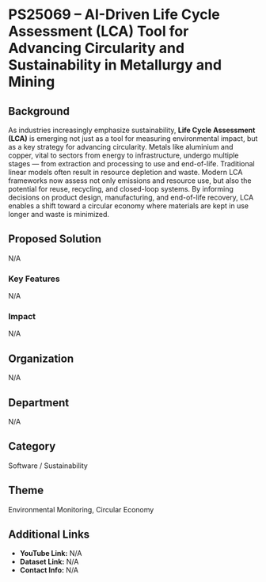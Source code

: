 # PS25069 – AI-Driven Life Cycle Assessment (LCA) Tool for Advancing Circularity and Sustainability in Metallurgy and Mining

## Background
As industries increasingly emphasize sustainability, **Life Cycle Assessment (LCA)** is emerging not just as a tool for measuring environmental impact, but as a key strategy for advancing circularity. Metals like aluminium and copper, vital to sectors from energy to infrastructure, undergo multiple stages — from extraction and processing to use and end-of-life. Traditional linear models often result in resource depletion and waste. Modern LCA frameworks now assess not only emissions and resource use, but also the potential for reuse, recycling, and closed-loop systems. By informing decisions on product design, manufacturing, and end-of-life recovery, LCA enables a shift toward a circular economy where materials are kept in use longer and waste is minimized.

## Proposed Solution
N/A

### Key Features
N/A

### Impact
N/A

## Organization
N/A

## Department
N/A

## Category
Software / Sustainability

## Theme
Environmental Monitoring, Circular Economy

## Additional Links
- **YouTube Link:** N/A  
- **Dataset Link:** N/A  
- **Contact Info:** N/A
